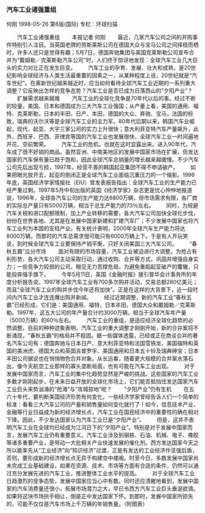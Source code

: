 ### 汽车工业诸强重组
何刚
1998-05-26
第6版(国际)
专栏：环球扫描

　　汽车工业诸强重组
　　本报记者  何刚
　　最近，几家汽车公司之间的并购事件特别引人注目。当英国老牌的劳斯莱斯公司在德国大众与宝马公司之间择枝而栖时，许多人还只是觉得有趣；5月7日，德国奔驰集团与美国克莱斯勒公司宣布合并为“戴姆勒／克莱斯勒汽车公司”时，人们终于惊讶地发现：全球汽车工业几大巨头的实力对比正在发生巨变。
　　汽车工业的孕育、发展、壮大和成熟，是20世纪影响全球经济与人类生活最重要的因素之一，从某种程度上说，20世纪就是“汽车世纪”。在离新世纪越来越近时，应当如何看待全球汽车工业近期的一系列重大调整？它反映出怎样的竞争态势？汽车工业是否已成为日落西山的“夕阳产业”？
　　扩展需求越来越难
　　汽车工业的全球化竞争是70年代以后的事。经过不断的较量，美国、日本和德国成为三大汽车工业强国；从产量上看，美国的通用、福特、克莱斯勒，日本的丰田、日产、本田，德国的大众、奔驰、宝马，法国的标致，瑞典的沃尔沃等是全球汽车工业的主力军。80年代后期以来，韩国汽车业崛起，现代、起亚、大宇三家公司的实力上升很快；意大利菲亚特汽车产量飙升，此外，西班牙、巴西、菲律宾等国的汽车工业也发展很快，全球汽车工业一时间遍地开花、空前繁荣。
　　汽车工业的危机，也就在这时显露出来。进入90年代，汽车成了很不好销的商品。虽然亚洲、中南美地区的发展中国家市场在扩展，但发达国家的汽车保有量已趋于饱和，因此全球汽车总销量的增长越来越缓慢。不少汽车公司先后出现亏损，1997年，经营不善的韩国起亚集团不得不申请破产。
　　如果把眼光放开去，起亚的倒闭正是全球汽车工业面临沉重压力的一个缩影。1996年底，英国经济学家情报社（EIU）曾发表报告指出：全球汽车工业的生产能力已经严重过剩。1997年5月中旬出版的英国《经济学家》杂志更是忧心忡忡地报道说，1996年，全球各汽车公司的生产能力达6800万辆，但市场需求有限，各厂商的实际总产量只有5000万辆，相当于总生产能力的73％左右。
　　同时，为规避汽车关税和进口配额限制，加上产业转移的需要，各大汽车公司加快全球化步伐，纷纷在世界各地、尤其是在发展中国家新建和扩建汽车厂；不少发展中国家也将汽车工业列为本国的支柱产业。有关统计表明，2000年全球汽车生产能力将达8000万辆，而那时的汽车总需求很可能只有6000万辆上下。于是有人开玩笑说，到时候全球汽车工业要保持产销平衡，只好关闭美国三大汽车公司。
　　“春秋五霸”瓜分市场
　　面对有限的市场容量，汽车工业被迫进行大调整。为抢占有利形势，各大汽车公司主动采取行动，通过收购、合并等方式，巩固并增强自身实力；一些竞争力较弱的公司，眼见无力苦撑危局，为避免重蹈起亚破产的覆辙，只能投奔强手旗下。
　　今年5月11日，英国《金融时报》援引普华会计事务所的年度分析报告说，1997年全球汽车工业有700多次购并活动，交易总额280亿美元；而且“全球汽车工业的购并步伐今年还将加快”。正是在这样的大背景下，近一段时间内汽车工业才连连爆出购并新闻。
　　经过近期调整，新的汽车工业“春秋五霸”已经形成，它们是：美国通用、福特，日本丰田，德国大众和戴姆勒／克莱斯勒。1997年，这五大公司的年产量合计约3000万辆，相当于全球汽车年产量（5000万辆）的60％左右。
　　汽车工业的重组，是适应经济全球化趋势的必然调整。目前的种种迹象表明，汽车工业的重大调整才刚刚开始，新的合并案将不断涌现，“春秋五霸”的格局并不稳固。据一些媒体透露，已经或正在商谈合并的著名汽车公司有：德国奔驰与日本日产、意大利菲亚特和法国雪铁龙、美国福特和英国的美洲虎、德国大众和英国吉普罗孚、美国通用和日本五十铃及瑞典绅宝；日本丰田公司据说也在悄悄物色合并对象。从长远看，随着更大规模的合并案水落石出，像今天航空工业那样的寡头垄断局面，也有可能在汽车工业出现。
　　对于发展中国家而言，汽车工业的集中化趋势显然是严峻的挑战。这些国家的汽车工业多数才刚刚起步，在未来日益开放的全球化市场上，它们能否抵挡住发达国家汽车工业巨头来势汹涌的“抢滩”与“攻城掠地”呢？
　　“夕阳产业”仍有生机
　　在五六十年代，要判断美国经济形势有何变化，一些经济学家曾经告诉人们一个简单的标准：看看三大汽车公司的产量和销售量如何变化就行了！如今，信息技术产业、金融等行业日益成为新的经济增长点，汽车工业在国民经济中的重要性的确在相对下降。因此，不少发达国家认为汽车工业已是“夕阳产业”。
　　但是，这并不表明汽车工业在全球均已经成为江河日下的“夕阳产业”。特别是对于发展中国家而言，发展汽车工业仍有重要意义。汽车工业涉及到钢铁、石油、机械、电子、橡胶等诸多重要产业，是带动一大批相关产业快速发展的催化剂。西方发达国家今天之所以能率先从“工业经济”向“知识经济”过渡，正是有发达的工业经济作坚强后盾，否则，要形成新的经济增长点无异于构建空中楼阁。时至今日，多数发展中国家尚未完成工业基础建设，如果在资源、技术、市场等方面有合适的条件，仍然可以通过充分发展先进的汽车工业，推进整体工业水平的提高。
　　对于全球汽车工业日趋激烈的竞争态势，发展中国家应当心中有数。同时还应清醒地看到，发展中国家的汽车消费量还很小，拓展市场潜力之大，早已令西方汽车工业巨头垂涎欲滴。如果将这块市场拱手相让，倒是正中发达国家下怀。到那时，发展中国家所损失的，可能不仅仅是汽车市场上千万辆的年销售量。（附图表）

